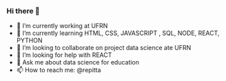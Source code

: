 ### Hi there 👋

- 🔭 I’m currently working at UFRN
- 🌱 I’m currently learning HTML, CSS, JAVASCRIPT , SQL, NODE, REACT, PYTHON
- 👯 I’m looking to collaborate on project data science ate UFRN
- 🤔 I’m looking for help with REACT
- 💬 Ask me about data science for education
- 📫 How to reach me: @repitta

